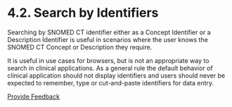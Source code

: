 # 4.2. Search by Identifiers

Searching by SNOMED CT identifier either as a Concept Identifier or a Description Identifier is useful in scenarios where the user knows the SNOMED CT Concept or Description they require.

It is useful in use cases for browsers, but is not an appropriate way to search in clinical applications. As a general rule the default behavior of clinical application should not display identifiers and users should never be expected to remember, type or cut-and-paste identifiers for data entry.






<a href="https://docs.google.com/forms/d/e/1FAIpQLScTmbZIf0UEQwYDkY27EEWBkaiYkHSbR0_9DmFrMLXoQLyL7Q/viewform?usp=pp_url&entry.1767247133=Search+And+Data+Entry+Guide&entry.670899847=4.2.%20Search%20by%20Identifiers" class="button primary">Provide Feedback</a>
